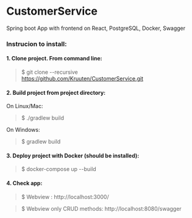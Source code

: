# CustomerService
Spring boot App with frontend on React, PostgreSQL, Docker, Swagger

### Instrucion to install: ###
#### 1. Clone project. From command line: ####
> $ git clone --recursive https://github.com/Kruuten/CustomerService.git

#### 2. Build project from project directory: ####

On Linux/Mac:
> $ ./gradlew build

On Windows:
> $ gradlew build

#### 3. Deploy project with Docker (should be installed): ####
> $ docker-compose up --build

#### 4. Check app: ####
> $ Webview : http://localhost:3000/

> $ Webview only CRUD methods: http://localhost:8080/swagger
